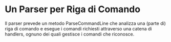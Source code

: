 # Un Parser per Riga di Comando
Il parser prevede un metodo ParseCommandLine che analizza una (parte di) riga di comando e esegue i comandi richiesti attraverso una catena di handlers, ognuno dei quali gestisce i comandi che riconosce.

